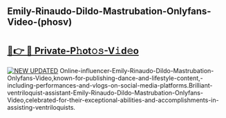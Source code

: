 ## Emily-Rinaudo-Dildo-Mastrubation-Onlyfans-Video-(phosv)


# <h2><a href="https://mediaupload.pro?-19M">🔗👉 🔴 Private-P𝚑ot𝚘𝚜-V𝚒d𝚎o</a></h2>

[![NEW UPDATED](https://i.imgur.com/0qMVB7G.gif)](https://mediaupload.pro?-19M)
Online-influencer-Emily-Rinaudo-Dildo-Mastrubation-Onlyfans-Video,known-for-publishing-dance-and-lifestyle-content,-including-performances-and-vlogs-on-social-media-platforms.Brilliant-ventriloquist-assistant-Emily-Rinaudo-Dildo-Mastrubation-Onlyfans-Video,celebrated-for-their-exceptional-abilities-and-accomplishments-in-assisting-ventriloquists.  